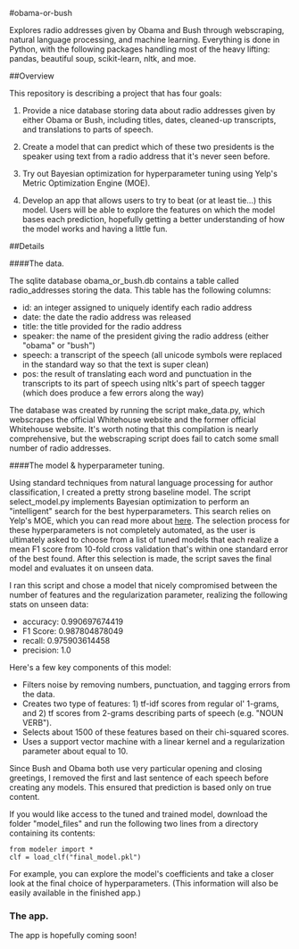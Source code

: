 #obama-or-bush

Explores radio addresses given by Obama and Bush through webscraping, natural language processing, and machine learning. Everything is done in Python, with the following packages handling most of the heavy lifting: pandas, beautiful soup, scikit-learn, nltk, and moe.

##Overview 

This repository is describing a project that has four goals:

1. Provide a nice database storing data about radio addresses given by either Obama or Bush, including titles, dates, cleaned-up transcripts, and translations to parts of speech.

2. Create a model that can predict which of these two presidents is the speaker using text from a radio address that it's never seen before. 

3. Try out Bayesian optimization for hyperparameter tuning using Yelp's Metric Optimization Engine (MOE). 

4. Develop an app that allows users to try to beat (or at least tie...) this model. Users will be able to explore the features on which the model bases each prediction, hopefully getting a better understanding of how the model works and having a little fun.


##Details

####The data.

The sqlite database obama\_or\_bush.db contains a table called radio\_addresses storing the data. This table has the following columns:

* id: an integer assigned to uniquely identify each radio address
* date: the date the radio address was released
* title: the title provided for the radio address
* speaker: the name of the president giving the radio address (either "obama" or "bush")
* speech: a transcript of the speech (all unicode symbols were replaced in the standard way so that the text is super clean)
* pos: the result of translating each word and punctuation in the transcripts to its part of speech using nltk's part of speech tagger (which does produce a few errors along the way)

The database was created by running the script make\_data.py, which webscrapes the official Whitehouse website and the former official Whitehouse website. It's worth noting that this compilation is nearly comprehensive, but the webscraping script does fail to catch some small number of radio addresses. 

####The model & hyperparameter tuning.

Using standard techniques from natural language processing for author classification, I created a pretty strong baseline model. The script select\_model.py implements Bayesian optimization to perform an "intelligent" search for the best hyperparameters. This search relies on Yelp's MOE, which you can read more about [here](http://yelp.github.io/MOE/). The selection process for these hyperparameters is not completely automated, as the user is ultimately asked to choose from a list of tuned models that each realize a mean F1 score from 10-fold cross validation that's within one standard error of the best found. After this selection is made, the script saves the final model and evaluates it on unseen data.  

I ran this script and chose a model that nicely compromised between the number of features and the regularization parameter, realizing the following stats on unseen data:

* accuracy: 0.990697674419
* F1 Score: 0.987804878049
* recall: 0.975903614458
* precision: 1.0

Here's a few key components of this model: 

* Filters noise by removing numbers, punctuation, and tagging errors from the data. 
* Creates two type of features: 1) tf-idf scores from regular ol' 1-grams, and 2) tf scores from 2-grams describing parts of speech (e.g. "NOUN VERB"). 
* Selects about 1500 of these features based on their chi-squared scores. 
* Uses a support vector machine with a linear kernel and a regularization parameter about equal to 10. 

Since Bush and Obama both use very particular opening and closing greetings, I removed the first and last sentence of each speech before creating any models. This ensured that prediction is based only on true content. 

If you would like access to the tuned and trained model, download the folder "model_files" and run the following two lines from a directory containing its contents: 

```
from modeler import * 
clf = load_clf("final_model.pkl")
```

For example, you can explore the model's coefficients and take a closer look at the final choice of hyperparameters. (This information will also be easily available in the finished app.)

### The app.

The app is hopefully coming soon! 